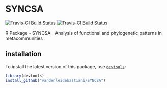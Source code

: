 SYNCSA
======

[![Travis-CI Build Status](https://travis-ci.org/vanderleidebastiani/SYNCSA.svg?branch=master)](https://travis-ci.org/vanderleidebastiani/SYNCSA)
[![Travis-CI Build Status](https://travis-ci.org/aammd/SYNCSA.svg?branch=master)](https://travis-ci.org/aammd/SYNCSA)

R Package - SYNCSA - Analysis of functional and phylogenetic patterns in metacommunities

## installation
  
To install the latest version of this package, use [`devtools`](https://github.com/hadley/devtools):

```r
library(devtools)
install_github("vanderleidebastiani/SYNCSA")
```

